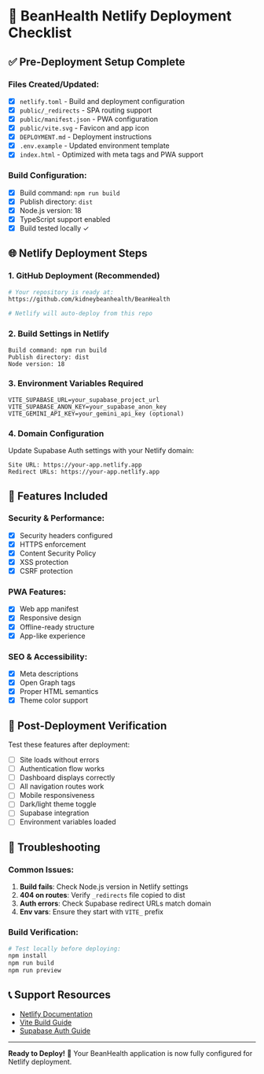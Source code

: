 # 🚀 BeanHealth Netlify Deployment Checklist

## ✅ Pre-Deployment Setup Complete

### Files Created/Updated:
- [x] `netlify.toml` - Build and deployment configuration
- [x] `public/_redirects` - SPA routing support
- [x] `public/manifest.json` - PWA configuration
- [x] `public/vite.svg` - Favicon and app icon
- [x] `DEPLOYMENT.md` - Deployment instructions
- [x] `.env.example` - Updated environment template
- [x] `index.html` - Optimized with meta tags and PWA support

### Build Configuration:
- [x] Build command: `npm run build`
- [x] Publish directory: `dist`
- [x] Node.js version: 18
- [x] TypeScript support enabled
- [x] Build tested locally ✓

## 🌐 Netlify Deployment Steps

### 1. GitHub Deployment (Recommended)
```bash
# Your repository is ready at:
https://github.com/kidneybeanhealth/BeanHealth

# Netlify will auto-deploy from this repo
```

### 2. Build Settings in Netlify
```
Build command: npm run build
Publish directory: dist
Node version: 18
```

### 3. Environment Variables Required
```
VITE_SUPABASE_URL=your_supabase_project_url
VITE_SUPABASE_ANON_KEY=your_supabase_anon_key
VITE_GEMINI_API_KEY=your_gemini_api_key (optional)
```

### 4. Domain Configuration
Update Supabase Auth settings with your Netlify domain:
```
Site URL: https://your-app.netlify.app
Redirect URLs: https://your-app.netlify.app
```

## 🔧 Features Included

### Security & Performance:
- [x] Security headers configured
- [x] HTTPS enforcement
- [x] Content Security Policy
- [x] XSS protection
- [x] CSRF protection

### PWA Features:
- [x] Web app manifest
- [x] Responsive design
- [x] Offline-ready structure
- [x] App-like experience

### SEO & Accessibility:
- [x] Meta descriptions
- [x] Open Graph tags
- [x] Proper HTML semantics
- [x] Theme color support

## 🎯 Post-Deployment Verification

Test these features after deployment:
- [ ] Site loads without errors
- [ ] Authentication flow works
- [ ] Dashboard displays correctly
- [ ] All navigation routes work
- [ ] Mobile responsiveness
- [ ] Dark/light theme toggle
- [ ] Supabase integration
- [ ] Environment variables loaded

## 🚨 Troubleshooting

### Common Issues:
1. **Build fails**: Check Node.js version in Netlify settings
2. **404 on routes**: Verify `_redirects` file copied to dist
3. **Auth errors**: Check Supabase redirect URLs match domain
4. **Env vars**: Ensure they start with `VITE_` prefix

### Build Verification:
```bash
# Test locally before deploying:
npm install
npm run build
npm run preview
```

## 📞 Support Resources

- [Netlify Documentation](https://docs.netlify.com)
- [Vite Build Guide](https://vitejs.dev/guide/build.html)
- [Supabase Auth Guide](https://supabase.com/docs/guides/auth)

---

**Ready to Deploy!** 🎉
Your BeanHealth application is now fully configured for Netlify deployment.